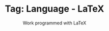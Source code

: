 ---
layout: portfolio
title: 'Tag: Language - LaTeX'
subtitle: Work programmed with LaTeX
permalink: /portfolio/tags/language/latex
type: tag
uid: latex
pagination:
    enabled: true
    tag: [latex]
---